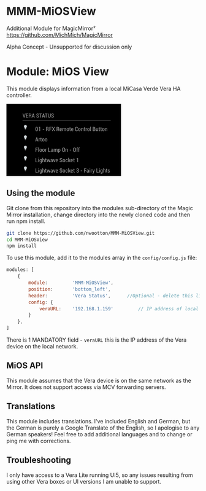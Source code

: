 # MMM-MiOSView #
Additional Module for MagicMirror²  https://github.com/MichMich/MagicMirror

Alpha Concept - Unsupported for discussion only

# Module: MiOS View #
This module displays information from a local MiCasa Verde Vera HA controller.

![](./images/Current_version.png)

## Using the module ##

Git clone from this repository into the modules sub-directory of the Magic Mirror installation, change directory into the newly cloned code and then run npm install.

```bash
git clone https://github.com/nwootton/MMM-MiOSView.git
cd MMM-MiOSView
npm install
```
To use this module, add it to the modules array in the `config/config.js` file:

```javascript
modules: [
    {
		module: 		'MMM-MiOSView',
		position: 		'bottom_left',
		header:			'Vera Status',		//Optional - delete this line to turn OFF the header completely
		config: {
			veraURL:	'192.168.1.159' 		// IP address of local Vera box
		}
	},
]
```
There is 1 MANDATORY field - `veraURL` this is the IP address of the Vera device on the local network.

## MiOS API ##

This module assumes that the Vera device is on the same network as the Mirror. It does not support access via MCV forwarding servers.

## Translations ##

This module includes translations. I've included English and German, but the German is purely a Google Translate of the English, so I apologise to any German speakers! Feel free to add additional languages and to change or ping me with corrections.

## Troubleshooting ##

I only have access to a Vera Lite running UI5, so any issues resulting from using other Vera boxes or UI versions I am unable to support.